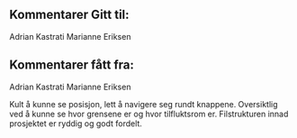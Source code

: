 ## Kommentarer Gitt til:

Adrian Kastrati
Marianne Eriksen

## Kommentarer fått fra:

Adrian Kastrati
Marianne Eriksen

Kult å kunne se posisjon, lett å navigere seg rundt knappene.
Oversiktlig ved å kunne se hvor grensene er og hvor tilfluktsrom er.
Filstrukturen innad prosjektet er ryddig og godt fordelt.
